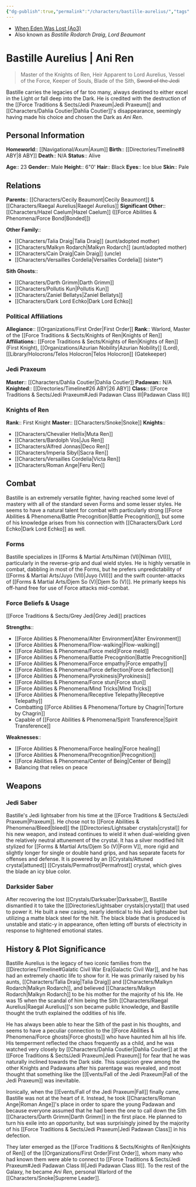 ```yaml
---
{"dg-publish":true,"permalink":"/characters/bastille-aurelius/","tags":["forcesensitive","fallenjedi","firstorder","knightsofren","azuriannobility","jedipraxeum","jediknight","formv","formvi","formvii"]}
---
```


- [When Eden Was Lost (Ao3)](https://archiveofourown.org/works/19334440/chapters/45992584)
- Also known as *Bastille Rodarch Draig*, *Lord Beaumont*
# Bastille Aurelius | Ani Ren
>Master of the Knights of Ren, Heir Apparent to Lord Aurelius, Vessel of the Force, Keeper of Souls, Blade of the Sith, ~~Sword of the Jedi~~

Bastille carries the legacies of far too many, always destined to either excel in the Light or fall deep into the Dark. He is credited with the destruction of the [[Force Traditions & Sects/Jedi Praxeum\|Jedi Praxeum]] and [[Characters/Dahlia Coutier\|Dahlia Coutier]]'s disappearance, seemingly having made his choice and chosen the Dark as *Ani Ren*. 
## Personal Information

**Homeworld**::  [[Navigational/Axum\|Axum]]
**Birth**::  [[Directories/Timeline#8 ABY\|8 ABY]]
**Death**::  N/A
**Status**:: Alive

**Age**::  23
**Gender**::  Male
**Height**::  6"0'
**Hair**::  Black
**Eyes**::  Ice blue
**Skin**:: Pale
## Relations

**Parents**::  [[Characters/Cecily Beaumont\|Cecily Beaumont]] & [[Characters/Raegal Aurelius\|Raegel Aurelius]]
**Significant Other**::  [[Characters/Hazel Caelum\|Hazel Caelum]] ([[Force Abilities & Phenomena/Force Bond\|Bonded]])

**Other Family**::
- [[Characters/Talia Draig\|Talia Draig]] (aunt/adopted mother)
- [[Characters/Malkyn Rodarch\|Malkyn Rodarch]] (aunt/adopted mother)
- [[Characters/Cain Draig\|Cain Draig]] (uncle)
- [[Characters/Versailles Cordelia\|Versailles Cordelia]] (sister*)

**Sith Ghosts**::
- [[Characters/Darth Grimm\|Darth Grimm]]
- [[Characters/Pollutis Kun\|Pollutis Kun]]
- [[Characters/Zaniel Bellatys\|Zaniel Bellatys]]
- [[Characters/Dark Lord Echko\|Dark Lord Echko]]

### Political Affiliations

**Allegiance**::  [[Organizations/First Order\|First Order]] 
**Rank**::  Warlord, Master of the [[Force Traditions & Sects/Knights of Ren\|Knights of Ren]]
**Affiliations**::  [[Force Traditions & Sects/Knights of Ren\|Knights of Ren]] (First Knight), [[Organizations/Azurian Nobility\|Azurian Nobility]] (Lord), [[Library/Holocrons/Telos Holocron\|Telos Holocron]] (Gatekeeper)

### Jedi Praxeum

**Master**::  [[Characters/Dahlia Coutier\|Dahlia Coutier]]
**Padawan**::  N/A
**Knighted**::  [[Directories/Timeline#26 ABY\|26 ABY]]
**Class**::  [[Force Traditions & Sects/Jedi Praxeum#Jedi Padawan Class III\|Padawan Class III]]

### Knights of Ren

**Rank**::  First Knight
**Master**::  [[Characters/Snoke\|Snoke]]
**Knights**::
- [[Characters/Chevalier Hellix\|Muta Ren]]
- [[Characters/Bardolph Vos\|Jus Ren]]
- [[Characters/Alfred Jonnas\|Deco Ren]]
- [[Characters/Imperia Sibyl\|Sacra Ren]]
- [[Characters/Versailles Cordelia\|Victa Ren]]
- [[Characters/Roman Ange\|Feru Ren]]

## Combat

Bastille is an extremely versatile fighter, having reached some level of mastery with all of the standard seven Forms and some lesser styles. He seems to have a natural talent for combat with particularly strong [[Force Abilities & Phenomena/Battle Precognition\|Battle Precognition]], but some of his knowledge arises from his connection with [[Characters/Dark Lord Echko\|Dark Lord Echko]] as well. 

### Forms

Bastille specializes in [[Forms & Martial Arts/Niman (VI)\|Niman (VI)]], particularly in the reverse-grip and dual wield styles. He is highly versatile in combat, dabbling in most of the Forms, but he prefers unpredictability of [[Forms & Martial Arts/Juyo (VII)\|Juyo (VII)]] and the swift counter-attacks of [[Forms & Martial Arts/Djem So (V)\|Djem So (V)]]. He primarly keeps his off-hand free for use of Force attacks mid-combat. 

### Force Beliefs & Usage

[[Force Traditions & Sects/Grey Jedi\|Grey Jedi]] practices

**Strengths**::
- [[Force Abilities & Phenomena/Alter Environment\|Alter Environment]]
- [[Force Abilities & Phenomena/Flow-walking\|Flow-walking]]
- [[Force Abilities & Phenomena/Force meld\|Force meld]]
- [[Force Abilities & Phenomena/Battle Precognition\|Battle Precognition]]
- [[Force Abilities & Phenomena/Force empathy\|Force empathy]]
- [[Force Abilities & Phenomena/Force deflection\|Force deflection]]
- [[Force Abilities & Phenomena/Pyrokinesis\|Pyrokinesis]]
- [[Force Abilities & Phenomena/Force stun\|Force stun]]
- [[Force Abilities & Phenomena/Mind Tricks\|Mind Tricks]]
- [[Force Abilities & Phenomena/Receptive Telepathy\|Receptive Telepathy]]
- Combatting [[Force Abilities & Phenomena/Torture by Chagrin\|Torture by Chagrin]]
- Capable of [[Force Abilities & Phenomena/Spirit Transference\|Spirit Transference]]

**Weaknesses**::
- [[Force Abilities & Phenomena/Force healing\|Force healing]]
- [[Force Abilities & Phenomena/Precognition\|Precognition]]
- [[Force Abilities & Phenomena/Center of Being\|Center of Being]]
- Balancing that relies on peace

## Weapons

### Jedi Saber

Bastille's Jedi lightsaber from his time at the [[Force Traditions & Sects/Jedi Praxeum\|Praxeum]]. He chose not to [[Force Abilities & Phenomena/Bleed\|bleed]] the [[Directories/Lightsaber crystals\|crystal]] for his new weapon, and instead continues to wield it when dual-wielding given the relatively neutral attunement of the crystal. It has a silver modified hilt stylized for [[Forms & Martial Arts/Djem So (V)\|Form V]], more rigid and slightly longer for single or double hand grips, and has separate facets for offenses and defense. It is powered by an [[Crystals/Attuned crystal\|attuned]] [[Crystals/Permafrost\|Permafrost]] crystal, which gives the blade an icy blue color.

### Darksider Saber

After recovering the lost [[Crystals/Darksaber\|Darksaber]], Bastille dismantled it to take the [[Directories/Lightsaber crystals\|crystal]] that used to power it. He built a new casing, nearly identical to his Jedi lightsaber but utilizing a matte black steel for the hilt. The black blade that is produced is unstable and static-y in appearance, often letting off bursts of electricity in response to hightened emotional states. 

## History & Plot Significance

Bastille Aurelius is the legacy of two iconic families from the [[Directories/Timeline#Galatic Civil War Era\|Galactic Civil War]], and he has had an extremely chaotic life to show for it. He was primarily raised by his aunts, [[Characters/Talia Draig\|Talia Draig]] and [[Characters/Malkyn Rodarch\|Malkyn Rodarch]], and believed [[Characters/Malkyn Rodarch\|Malkyn Rodarch]] to be his mother for the majority of his life. He was 15 when the scandal of him being the Sith [[Characters/Raegal Aurelius\|Raegal Aurelius]]'s son became public knowledge, and Bastille thought the truth explained the oddities of his life.

He has always been able to hear the Sith of the past in his thoughts, and seems to have a peculiar connection to the [[Force Abilities & Phenomena/Force ghosts\|Force ghosts]] who have haunted him all his life. His temperment reflected the chaos frequently as a child, and he was watched very closely by [[Characters/Dahlia Coutier\|Dahlia Coutier]] at the [[Force Traditions & Sects/Jedi Praxeum\|Jedi Praxeum]] for fear that he was naturally inclined towards the Dark side. This suspicion grew among the other Knights and Padawans after his parentage was revealed, and most thought that something like the [[Events/Fall of the Jedi Praxeum\|Fall of the Jedi Praxeum]] was inevitable. 

Ironically, when the [[Events/Fall of the Jedi Praxeum\|Fall]] finally came, Bastille was not at the heart of it. Instead, he took [[Characters/Roman Ange\|Roman Ange]]'s place in order to spare the young Padawan and because everyone assumed that he had been the one to call down the Sith [[Characters/Darth Grimm\|Darth Grimm]] in the first place. He planned to turn his exile into an opportunity, but was surprisingly joined by the majority of his [[Force Traditions & Sects/Jedi Praxeum\|Jedi Padawan Class]] in his defection. 

They later emerged as the [[Force Traditions & Sects/Knights of Ren\|Knights of Ren]] of the [[Organizations/First Order\|First Order]], whom many who had known them were able to connect to [[Force Traditions & Sects/Jedi Praxeum#Jedi Padawan Class III\|Jedi Padawan Class III]]. To the rest of the Galaxy, he became *Ani Ren*, personal Warlord of the [[Characters/Snoke\|Supreme Leader]].